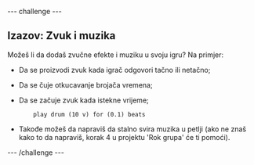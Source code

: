 \--- challenge \---

## Izazov: Zvuk i muzika

Možeš li da dodaš zvučne efekte i muziku u svoju igru? Na primjer:

+ Da se proizvodi zvuk kada igrač odgovori tačno ili netačno;
+ Da se čuje otkucavanje brojača vremena;
+ Da se začuje zvuk kada istekne vrijeme;
    
    ```blocks
        play drum (10 v) for (0.1) beats
    ```

+ Takođe možeš da napraviš da stalno svira muzika u petlji (ako ne znaš kako to da napraviš, korak 4 u projektu 'Rok grupa' će ti pomoći).

\--- /challenge \---